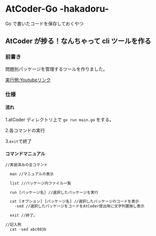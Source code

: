 # AtCoder-Go -hakadoru-

Go で書いたコードを保存しておくやつ

## AtCoder が捗る！なんちゃって cli ツールを作る

### 前書き

問題別パッケージを管理するツールを作りました。

[実行例:Youtubeリンク](https://www.youtube.com/watch?v=AfbT2hg7_p0)

### 仕様

#### 流れ

1.atCoder ディレクトリ上で `go run main.go` をする。

2.各コマンドの実行

3.`exit`で終了

#### コマンドマニュアル

```diff
//実装済みの全コマンド

  man //マニュアルの表示

  list //パッケージ内ファイル一覧

  run [パッケージ名] //選択したパッケージを実行

  cat [オプション] [パッケージ名] //選択したパッケージのコードを表示
    -sed //選択したパッケージをコードをAtCoder提出用に文字列置換し表示

  exit //終了。

//記入例
  cat -sed abc083b

```
